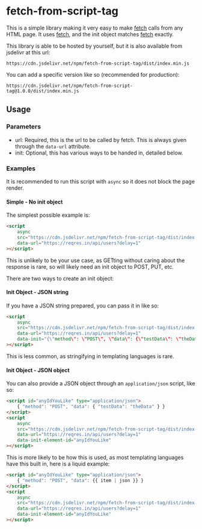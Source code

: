 # fetch-from-script-tag

This is a simple library making it very easy to make [fetch](https://developer.mozilla.org/en-US/docs/Web/API/WindowOrWorkerGlobalScope/fetch) calls from any HTML page. It uses [fetch](https://developer.mozilla.org/en-US/docs/Web/API/WindowOrWorkerGlobalScope/fetch), and the init object matches [fetch](https://developer.mozilla.org/en-US/docs/Web/API/WindowOrWorkerGlobalScope/fetch) exactly.

This library is able to be hosted by yourself, but it is also available from jsdelivr at this url:

`https://cdn.jsdelivr.net/npm/fetch-from-script-tag/dist/index.min.js`

You can add a specific version like so (recommended for production):

`https://cdn.jsdelivr.net/npm/fetch-from-script-tag@1.0.0/dist/index.min.js`

## Usage

### Parameters

-   url: Required, this is the url to be called by fetch. This is always given through the `data-url` attribute.
-   init: Optional, this has various ways to be handed in, detailed below.

### Examples

It is recommended to run this script with `async` so it does not block the page render.

#### Simple - No init object

The simplest possible example is:

```html
<script
    async
    src="https://cdn.jsdelivr.net/npm/fetch-from-script-tag/dist/index.min.js"
    data-url="https://reqres.in/api/users?delay=1"
></script>
```

This is unlikely to be your use case, as GETting without caring about the response is rare, so will likely need an init object to POST, PUT, etc.

There are two ways to create an init object:

#### Init Object - JSON string

If you have a JSON string prepared, you can pass it in like so:

```html
<script
    async
    src="https://cdn.jsdelivr.net/npm/fetch-from-script-tag/dist/index.min.js"
    data-url="https://reqres.in/api/users?delay=1"
    data-init="{\"method\": \"POST\", \"data\": {\"testData\": \"theData\"}}"
></script>
```

This is less common, as stringifying in templating languages is rare.

#### Init Object - JSON object

You can also provide a JSON object through an `application/json` script, like so:

```html
<script id="anyIdYouLike" type="application/json">
    { "method": "POST", "data": { "testData": "theData" } }
</script>
<script
    async
    src="https://cdn.jsdelivr.net/npm/fetch-from-script-tag/dist/index.min.js"
    data-url="https://reqres.in/api/users?delay=1"
    data-init-element-id="anyIdYouLike"
></script>
```

This is more likely to be how this is used, as most templating languages have this built in, here is a liquid example:

```html
<script id="anyIdYouLike" type="application/json">
    { "method": "POST", "data": {{ item | json }} }
</script>
<script
    async
    src="https://cdn.jsdelivr.net/npm/fetch-from-script-tag/dist/index.min.js"
    data-url="https://reqres.in/api/users?delay=1"
    data-init-element-id="anyIdYouLike"
></script>
```
